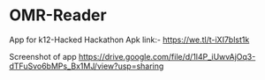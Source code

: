 # OMR-Reader
App for k12-Hacked Hackathon 
Apk link:- https://we.tl/t-iXI7blst1k


Screenshot of app
https://drive.google.com/file/d/1l4P_iUwvAjOq3-dTFuSvo6bMPs_Bx1MJ/view?usp=sharing
